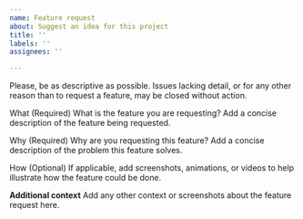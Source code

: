 ```yaml
---
name: Feature request
about: Suggest an idea for this project
title: ''
labels: ''
assignees: ''

---
```


Please, be as descriptive as possible. Issues lacking detail, or for any other reason than to request a feature, may be closed without action.

What
(Required) What is the feature you are requesting?  Add a concise description of the feature being requested.

Why
(Required) Why are you requesting this feature?  Add a concise description of the problem this feature solves.

How
(Optional) If applicable, add screenshots, animations, or videos to help illustrate how the feature could be done.

**Additional context**
Add any other context or screenshots about the feature request here.
